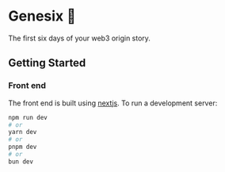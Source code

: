 # Genesix 🌌

The first six days of your web3 origin story.

## Getting Started

### Front end

The front end is built using [nextjs](https://nextjs.org/docs).
To run a development server:

```bash
npm run dev
# or
yarn dev
# or
pnpm dev
# or
bun dev
```
